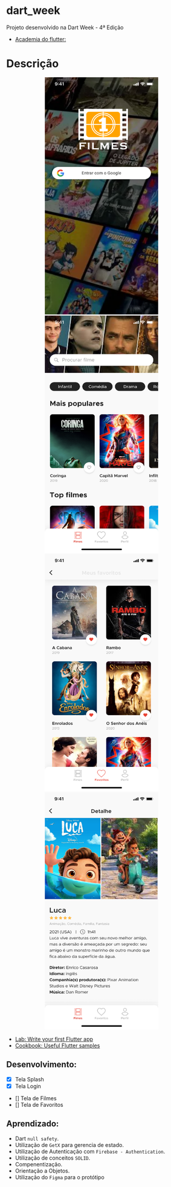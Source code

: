# dart_week

Projeto desenvolvido na Dart Week - 4ª Edição
- [Academia do flutter:](http://academiadoflutter.com.br/)

# Descrição

<p align="center">
    <img width="300" height="625" src="assets/to_readme/1.png">
    <img width="300" height="625" src="assets/to_readme/2.png">
    <img width="300" height="625" src="assets/to_readme/3.png">
    <img width="300" height="625" src="assets/to_readme/4.png">
<p/>

- [Lab: Write your first Flutter app](https://flutter.dev/docs/get-started/codelab)
- [Cookbook: Useful Flutter samples](https://flutter.dev/docs/cookbook)

## Desenvolvimento:
- [x] Tela Splash
- [x] Tela Login
- [] Tela de Filmes
- [] Tela de Favoritos

## Aprendizado:
* Dart `null safety`.
* Utilização de `GetX` para gerencia de estado.
* Utilização de Autenticação com `Firebase - Authentication`.
* Utilização de conceitos `SOLID`.
* Compenentização.
* Orientação a Objetos.
* Utilização do `Figma` para o protótipo